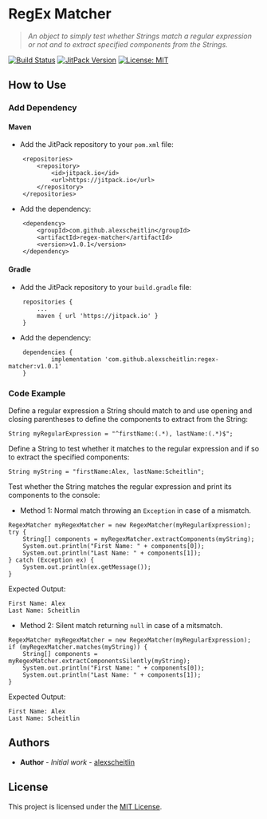 # RegEx Matcher

> _An object to simply test whether Strings match a regular expression or not and to extract specified components from the Strings._

[![Build Status](https://travis-ci.org/alexscheitlin/regex-matcher.svg?branch=master)](https://travis-ci.org/alexscheitlin/regex-matcher)
[![JitPack Version](https://jitpack.io/v/alexscheitlin/regex-matcher.svg)](https://jitpack.io/#alexscheitlin/regex-matcher/v1.0.1)
[![License: MIT](https://img.shields.io/badge/License-MIT-blue.svg)](https://opensource.org/licenses/MIT)

## How to Use

### Add Dependency

#### Maven

- Add the JitPack repository to your `pom.xml` file:
```
	<repositories>
		<repository>
		    <id>jitpack.io</id>
		    <url>https://jitpack.io</url>
		</repository>
	</repositories>
```

- Add the dependency:
```
	<dependency>
	    <groupId>com.github.alexscheitlin</groupId>
	    <artifactId>regex-matcher</artifactId>
	    <version>v1.0.1</version>
	</dependency>
```

#### Gradle

- Add the JitPack repository to your `build.gradle` file:
```
    repositories {
        ...
        maven { url 'https://jitpack.io' }
    }
```

- Add the dependency:
```
	dependencies {
	        implementation 'com.github.alexscheitlin:regex-matcher:v1.0.1'
	}
```

### Code Example

Define a regular expression a String should match to and use opening and closing parentheses to define the components to extract from the String:
```
String myRegularExpression = "^firstName:(.*), lastName:(.*)$";
```

Define a String to test whether it matches to the regular expression and if so to extract the specified components:

```
String myString = "firstName:Alex, lastName:Scheitlin";
```

Test whether the String matches the regular expression and print its components to the console:

  - Method 1: Normal match throwing an `Exception` in case of a mismatch.
```
RegexMatcher myRegexMatcher = new RegexMatcher(myRegularExpression);
try {
    String[] components = myRegexMatcher.extractComponents(myString);
    System.out.println("First Name: " + components[0]);
    System.out.println("Last Name: " + components[1]);
} catch (Exception ex) {
    System.out.println(ex.getMessage());
}
```

Expected Output:
```
First Name: Alex
Last Name: Scheitlin
```

  - Method 2: Silent match returning `null` in case of a mitsmatch.
```
RegexMatcher myRegexMatcher = new RegexMatcher(myRegularExpression);
if (myRegexMatcher.matches(myString)) {
    String[] components = myRegexMatcher.extractComponentsSilently(myString);
    System.out.println("First Name: " + components[0]);
    System.out.println("Last Name: " + components[1]);
}
```

Expected Output:
```
First Name: Alex
Last Name: Scheitlin
```

## Authors

<!--TODO: List all authors -->

- **Author** - *Initial work* - [alexscheitlin](https://github.com/alexscheitlin)

## License

This project is licensed under the [MIT License](LICENSE).
